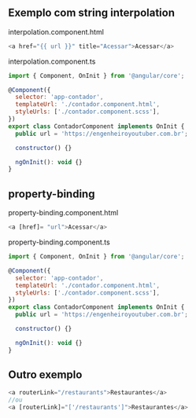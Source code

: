## Exemplo com string interpolation

interpolation.component.html

```js
<a href="{{ url }}" title="Acessar">Acessar</a>
```

interpolation.component.ts

```js
import { Component, OnInit } from '@angular/core';

@Component({
  selector: 'app-contador',
  templateUrl: './contador.component.html',
  styleUrls: ['./contador.component.scss'],
})
export class ContadorComponent implements OnInit {
  public url = 'https://engenheiroyoutuber.com.br';

  constructor() {}

  ngOnInit(): void {}
}
```

## property-binding

property-binding.component.html

```js
<a [href]= "url">Acessar</a>
```

property-binding.component.ts

```js
import { Component, OnInit } from '@angular/core';

@Component({
  selector: 'app-contador',
  templateUrl: './contador.component.html',
  styleUrls: ['./contador.component.scss'],
})
export class ContadorComponent implements OnInit {
  public url = 'https://engenheiroyoutuber.com.br';

  constructor() {}

  ngOnInit(): void {}
}
```

## Outro exemplo

```js
<a routerLink="/restaurants">Restaurantes</a>
//ou
<a [routerLink]="['/restaurants']">Restaurantes</a>
```